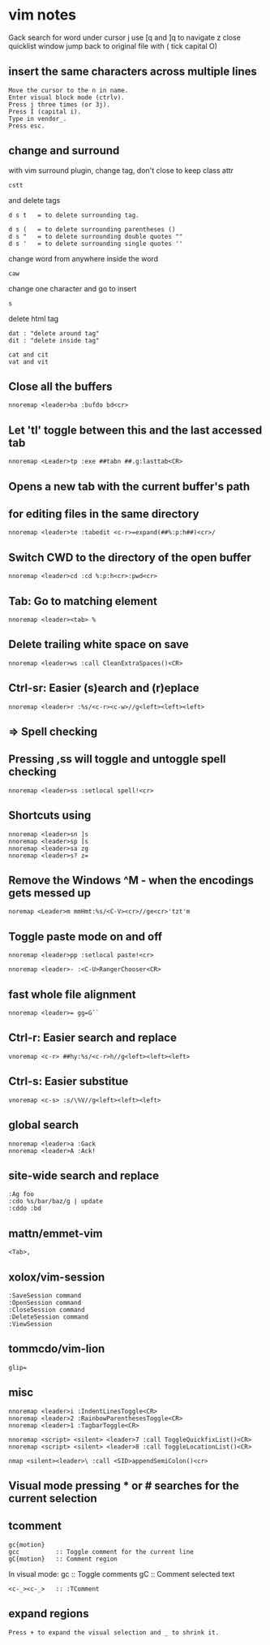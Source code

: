 # vim notes

Gack search for word under cursor
<leader>j 
use [q  and ]q to navigate
<leader>z close quicklist window 
jump back to original file with ( tick capital O)

## insert the same characters across multiple lines

    Move the cursor to the n in name.
    Enter visual block mode (ctrlv).
    Press j three times (or 3j).
    Press I (capital i).
    Type in vendor_.
    Press esc.

## change and surround

with vim surround plugin, change tag, don't close to keep class attr

    cstt 

and delete tags

    d s t 	= to delete surrounding tag.

    d s (	= to delete surrounding parentheses ()
    d s "	= to delete surrounding double quotes ""
    d s '	= to delete surrounding single quotes ''

change word from anywhere inside the word

    caw

change one character and go to insert
    
    s

delete html tag

    dat : "delete around tag"
    dit : "delete inside tag"

    cat and cit
    vat and vit


## Close all the buffers
    nnoremap <leader>ba :bufdo bd<cr>

## Let 'tl' toggle between this and the last accessed tab
    nnoremap <Leader>tp :exe ##tabn ##.g:lasttab<CR>

## Opens a new tab with the current buffer's path
## for editing files in the same directory
    nnoremap <leader>te :tabedit <c-r>=expand(##%:p:h##)<cr>/

## Switch CWD to the directory of the open buffer
    nnoremap <leader>cd :cd %:p:h<cr>:pwd<cr>

## Tab: Go to matching element
    nnoremap <leader><tab> %

## Delete trailing white space on save
    nnoremap <leader>ws :call CleanExtraSpaces()<CR>

## Ctrl-sr: Easier (s)earch and (r)eplace
    nnoremap <leader>r :%s/<c-r><c-w>//g<left><left><left>

## => Spell checking
## Pressing ,ss will toggle and untoggle spell checking
    nnoremap <leader>ss :setlocal spell!<cr>

## Shortcuts using <leader>
    nnoremap <leader>sn ]s
    nnoremap <leader>sp [s
    nnoremap <leader>sa zg
    nnoremap <leader>s? z=

## Remove the Windows ^M - when the encodings gets messed up
    noremap <Leader>m mmHmt:%s/<C-V><cr>//ge<cr>'tzt'm

## Toggle paste mode on and off
    nnoremap <leader>pp :setlocal paste!<cr>

    nnoremap <leader>- :<C-U>RangerChooser<CR>

## fast whole file alignment
    nnoremap <leader>= gg=G``

## Ctrl-r: Easier search and replace
    vnoremap <c-r> ##hy:%s/<c-r>h//g<left><left><left>

## Ctrl-s: Easier substitue
    vnoremap <c-s> :s/\%V//g<left><left><left>

## global search
    nnoremap <leader>a :Gack
    nnoremap <leader>A :Ack!

## site-wide search and replace
    :Ag foo
    :cdo %s/bar/baz/g | update 
    :cddo :bd

## mattn/emmet-vim
    <Tab>,

## xolox/vim-session
    :SaveSession command
    :OpenSession command
    :CloseSession command
    :DeleteSession command
    :ViewSession

## tommcdo/vim-lion
    glip=

## misc
    nnoremap <leader>i :IndentLinesToggle<CR>
    nnoremap <leader>2 :RainbowParenthesesToggle<CR>
    nnoremap <leader>1 :TagbarToggle<CR>

    nnoremap <script> <silent> <leader>7 :call ToggleQuickfixList()<CR>
    nnoremap <script> <silent> <leader>8 :call ToggleLocationList()<CR>

    nmap <silent><leader>\ :call <SID>appendSemiColon()<cr>

## Visual mode pressing * or # searches for the current selection

## tcomment

    gc{motion}
    gcc          :: Toggle comment for the current line
    gC{motion}   :: Comment region
In visual mode:
    gc           :: Toggle comments
    gC           :: Comment selected text

    <c-_><c-_>   :: :TComment

## expand regions

    Press + to expand the visual selection and _ to shrink it.

